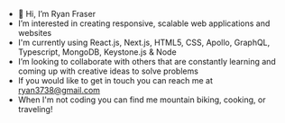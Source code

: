 - 👋 Hi, I’m Ryan Fraser
- I’m interested in creating responsive, scalable web applications and websites
- I'm currently using React.js, Next.js, HTML5, CSS, Apollo, GraphQL, Typescript, MongoDB, Keystone.js & Node
- I’m looking to collaborate with others that are constantly learning and coming up with creative ideas to solve problems
- If you would like to get in touch you can reach me at ryan3738@gmail.com
- When I'm not coding you can find me mountain biking, cooking, or traveling!

<!---
ryan3738/ryan3738 is a ✨ special ✨ repository because its `README.md` (this file) appears on your GitHub profile.
You can click the Preview link to take a look at your changes.
--->
